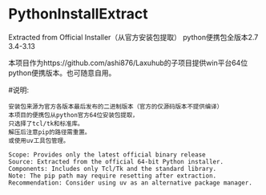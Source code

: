 # PythonInstallExtract
Extracted from Official Installer（从官方安装包提取）
python便携包全版本2.7 3.4-3.13

本项目作为https://github.com/ashi876/Laxuhub的子项目提供win平台64位python便携版本。也可随意自用。

#说明:

    安装包来源为官方各版本最后发布的二进制版本（官方的仅源码版本不提供编译）
    本项目的便携包从python官方64位安装包提取，
    只选择了tcl/tk和标准库。
    解压后注意pip的路径需重置。
    或使用uv工具包管理。

    Scope: Provides only the latest official binary release
    Source: Extracted from the official 64-bit Python installer.
    Components: Includes only Tcl/Tk and the standard library.
    Note: The pip path may require resetting after extraction.
    Recommendation: Consider using uv as an alternative package manager.

